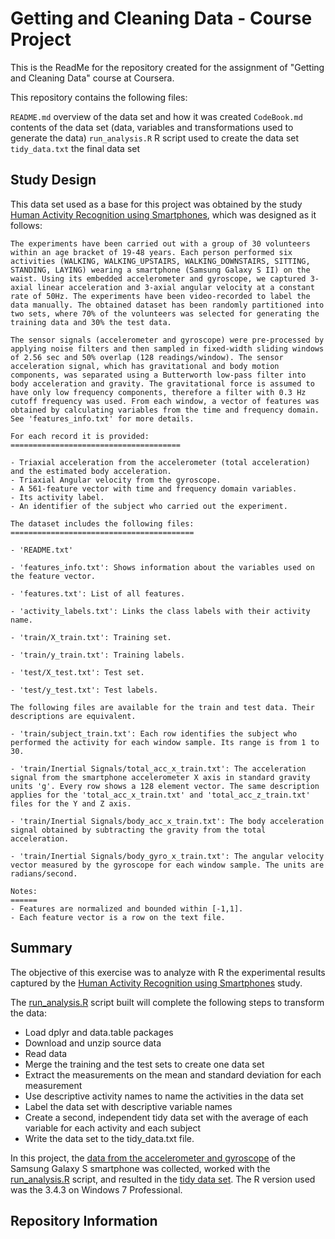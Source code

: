 # Getting and Cleaning Data - Course Project

This is the ReadMe for the repository created for the assignment of "Getting and Cleaning Data" course at Coursera.

This repository contains the following files:

`README.md` overview of the data set and how it was created
`CodeBook.md` contents of the data set (data, variables and transformations used to generate the data)
`run_analysis.R` R script used to create the data set
`tidy_data.txt` the final data set

## Study Design

This data set used as a base for this project was obtained by the study [Human Activity Recognition using Smartphones](http://archive.ics.uci.edu/ml/datasets/Human+Activity+Recognition+Using+Smartphones), which was designed as it follows:

```
The experiments have been carried out with a group of 30 volunteers within an age bracket of 19-48 years. Each person performed six activities (WALKING, WALKING_UPSTAIRS, WALKING_DOWNSTAIRS, SITTING, STANDING, LAYING) wearing a smartphone (Samsung Galaxy S II) on the waist. Using its embedded accelerometer and gyroscope, we captured 3-axial linear acceleration and 3-axial angular velocity at a constant rate of 50Hz. The experiments have been video-recorded to label the data manually. The obtained dataset has been randomly partitioned into two sets, where 70% of the volunteers was selected for generating the training data and 30% the test data. 

The sensor signals (accelerometer and gyroscope) were pre-processed by applying noise filters and then sampled in fixed-width sliding windows of 2.56 sec and 50% overlap (128 readings/window). The sensor acceleration signal, which has gravitational and body motion components, was separated using a Butterworth low-pass filter into body acceleration and gravity. The gravitational force is assumed to have only low frequency components, therefore a filter with 0.3 Hz cutoff frequency was used. From each window, a vector of features was obtained by calculating variables from the time and frequency domain. See 'features_info.txt' for more details. 

For each record it is provided:
======================================

- Triaxial acceleration from the accelerometer (total acceleration) and the estimated body acceleration.
- Triaxial Angular velocity from the gyroscope. 
- A 561-feature vector with time and frequency domain variables. 
- Its activity label. 
- An identifier of the subject who carried out the experiment.

The dataset includes the following files:
=========================================

- 'README.txt'

- 'features_info.txt': Shows information about the variables used on the feature vector.

- 'features.txt': List of all features.

- 'activity_labels.txt': Links the class labels with their activity name.

- 'train/X_train.txt': Training set.

- 'train/y_train.txt': Training labels.

- 'test/X_test.txt': Test set.

- 'test/y_test.txt': Test labels.

The following files are available for the train and test data. Their descriptions are equivalent. 

- 'train/subject_train.txt': Each row identifies the subject who performed the activity for each window sample. Its range is from 1 to 30. 

- 'train/Inertial Signals/total_acc_x_train.txt': The acceleration signal from the smartphone accelerometer X axis in standard gravity units 'g'. Every row shows a 128 element vector. The same description applies for the 'total_acc_x_train.txt' and 'total_acc_z_train.txt' files for the Y and Z axis. 

- 'train/Inertial Signals/body_acc_x_train.txt': The body acceleration signal obtained by subtracting the gravity from the total acceleration. 

- 'train/Inertial Signals/body_gyro_x_train.txt': The angular velocity vector measured by the gyroscope for each window sample. The units are radians/second. 

Notes: 
======
- Features are normalized and bounded within [-1,1].
- Each feature vector is a row on the text file.
```

## Summary

The objective of this exercise was to analyze with R the experimental results captured by the [Human Activity Recognition using Smartphones](http://archive.ics.uci.edu/ml/datasets/Human+Activity+Recognition+Using+Smartphones) study.

The [run_analysis.R](./run_analysis.R) script built will complete the following steps to transform the data:
- Load dplyr and data.table packages
- Download and unzip source data
- Read data
- Merge the training and the test sets to create one data set
- Extract the measurements on the mean and standard deviation for each measurement
- Use descriptive activity names to name the activities in the data set
- Label the data set with descriptive variable names
- Create a second, independent tidy data set with the average of each variable for each activity and each subject
- Write the data set to the tidy_data.txt file.

In this project, the [data from the accelerometer and gyroscope](https://d396qusza40orc.cloudfront.net/getdata%2Fprojectfiles%2FUCI%20HAR%20Dataset.zip) of the Samsung Galaxy S smartphone was collected, worked with the [run_analysis.R](./run_analysis.R) script, and resulted in the [tidy data set](./tidy_data.txt). The R version used was the 3.4.3 on Windows 7 Professional.

## Repository Information

